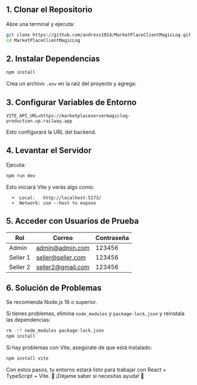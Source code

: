 ## 1. Clonar el Repositorio

Abre una terminal y ejecuta:

```sh
git clone https://github.com/andress1014/MarketPlaceClientMagicLog.git
cd MarketPlaceClientMagicLog
```

## 2. Instalar Dependencias

```sh
npm install
```

Crea un archivo `.env` en la raíz del proyecto y agrega:

## 3. Configurar Variables de Entorno

```env
VITE_API_URL=https://marketplaceservermagiclog-production.up.railway.app
```

Esto configurará la URL del backend.

## 4. Levantar el Servidor

Ejecuta:

```sh
npm run dev
```

Esto iniciará Vite y verás algo como:

```
  ➜  Local:   http://localhost:5173/
  ➜  Network: use --host to expose
```

## 5. Acceder con Usuarios de Prueba

| Rol      | Correo             | Contraseña |
|----------|--------------------|------------|
| Admin    | admin@admin.com    | 123456     |
| Seller 1 | seller@seller.com  | 123456     |
| Seller 2 | seller2@gmail.com  | 123456     |

## 6. Solución de Problemas

Se recomienda Node.js 16 o superior.

Si tienes problemas, elimina `node_modules` y `package-lock.json` y reinstala las dependencias:

```sh
rm -rf node_modules package-lock.json
npm install
```

Si hay problemas con Vite, asegúrate de que está instalado:

```sh
npm install vite
```

Con estos pasos, tu entorno estará listo para trabajar con React + TypeScript + Vite. 🎉 ¡Déjame saber si necesitas ayuda! 🚀